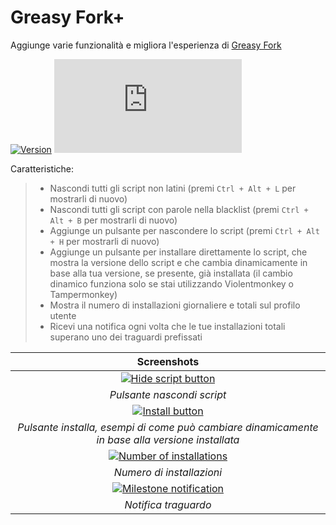# Greasy Fork+

Aggiunge varie funzionalità e migliora l'esperienza di [Greasy Fork](https://greasyfork.org/)

[![Version](https://img.shields.io/endpoint?url=https://runkit.io/ifelix18/userscript-version/branches/master/iFelix18/Userscripts/master/userscripts/meta/greasyfork-plus.meta.js&style=flat-square)](#greasy-fork)
[![Size](https://img.shields.io/github/size/iFelix18/Userscripts/userscripts/greasyfork-plus.user.js?style=flat-square)](#greasy-fork)

Caratteristiche:
>
>* Nascondi tutti gli script non latini (premi `Ctrl + Alt + L` per mostrarli di nuovo)
>* Nascondi tutti gli script con parole nella blacklist (premi `Ctrl + Alt + B` per mostrarli di nuovo)
>* Aggiunge un pulsante per nascondere lo script (premi `Ctrl + Alt + H` per mostrarli di nuovo)
>* Aggiunge un pulsante per installare direttamente lo script, che mostra la versione dello script e che cambia dinamicamente in base alla tua versione, se presente, già installata (il cambio dinamico funziona solo se stai utilizzando Violentmonkey o Tampermonkey)
>* Mostra il numero di installazioni giornaliere e totali sul profilo utente
>* Ricevi una notifica ogni volta che le tue installazioni totali superano uno dei traguardi prefissati

|                                              Screenshots                                              |
| :---------------------------------------------------------------------------------------------------: |
|   [![Hide script button](https://i.imgur.com/PFRM1SW.png "Pulsante nascondi script")](#greasy-fork)   |
|                                      _Pulsante nascondi script_                                       |
|        [![Install button](https://i.imgur.com/CO8wjFn.png "Pulsante installa")](#greasy-fork)         |
|    _Pulsante installa, esempi di come può cambiare dinamicamente in base alla versione installata_    |
| [![Number of installations](https://i.imgur.com/1DlTEZV.png "Numero di installazioni")](#greasy-fork) |
|                                       _Numero di installazioni_                                       |
|    [![Milestone notification](https://i.imgur.com/Q3wXatS.png "Notifica traguardo")](#greasy-fork)    |
|                                         _Notifica traguardo_                                          |
